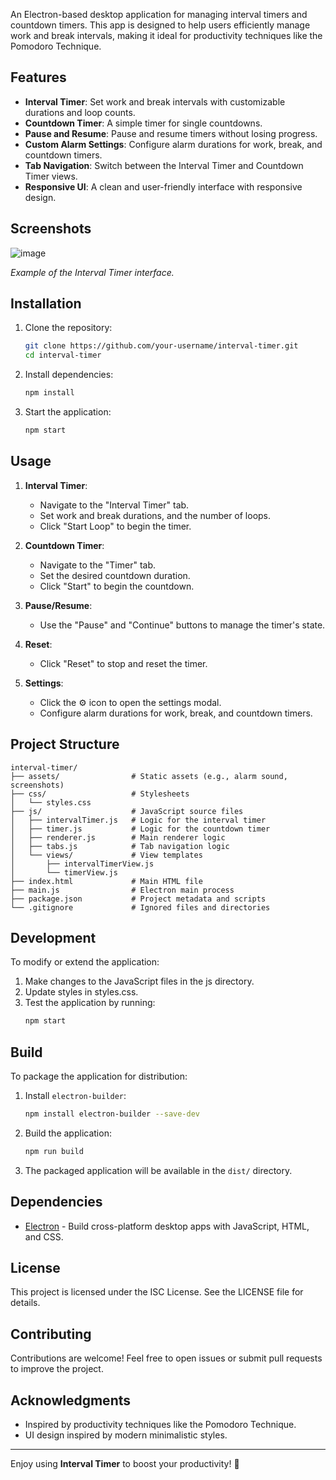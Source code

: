 An Electron-based desktop application for managing interval timers and countdown timers. This app is designed to help users efficiently manage work and break intervals, making it ideal for productivity techniques like the Pomodoro Technique.

## Features

- **Interval Timer**: Set work and break intervals with customizable durations and loop counts.
- **Countdown Timer**: A simple timer for single countdowns.
- **Pause and Resume**: Pause and resume timers without losing progress.
- **Custom Alarm Settings**: Configure alarm durations for work, break, and countdown timers.
- **Tab Navigation**: Switch between the Interval Timer and Countdown Timer views.
- **Responsive UI**: A clean and user-friendly interface with responsive design.

## Screenshots

![image](https://github.com/user-attachments/assets/0557966c-1f66-4777-9895-165fbcbc31ba)

*Example of the Interval Timer interface.*

## Installation

1. Clone the repository:
   ```bash
   git clone https://github.com/your-username/interval-timer.git
   cd interval-timer
   ```

2. Install dependencies:
   ```bash
   npm install
   ```

3. Start the application:
   ```bash
   npm start
   ```

## Usage

1. **Interval Timer**:
   - Navigate to the "Interval Timer" tab.
   - Set work and break durations, and the number of loops.
   - Click "Start Loop" to begin the timer.

2. **Countdown Timer**:
   - Navigate to the "Timer" tab.
   - Set the desired countdown duration.
   - Click "Start" to begin the countdown.

3. **Pause/Resume**:
   - Use the "Pause" and "Continue" buttons to manage the timer's state.

4. **Reset**:
   - Click "Reset" to stop and reset the timer.

5. **Settings**:
   - Click the ⚙️ icon to open the settings modal.
   - Configure alarm durations for work, break, and countdown timers.

## Project Structure

```
interval-timer/
├── assets/                # Static assets (e.g., alarm sound, screenshots)
├── css/                   # Stylesheets
│   └── styles.css
├── js/                    # JavaScript source files
│   ├── intervalTimer.js   # Logic for the interval timer
│   ├── timer.js           # Logic for the countdown timer
│   ├── renderer.js        # Main renderer logic
│   ├── tabs.js            # Tab navigation logic
│   └── views/             # View templates
│       ├── intervalTimerView.js
│       └── timerView.js
├── index.html             # Main HTML file
├── main.js                # Electron main process
├── package.json           # Project metadata and scripts
└── .gitignore             # Ignored files and directories
```

## Development

To modify or extend the application:

1. Make changes to the JavaScript files in the js directory.
2. Update styles in styles.css.
3. Test the application by running:
   ```bash
   npm start
   ```

## Build

To package the application for distribution:

1. Install `electron-builder`:
   ```bash
   npm install electron-builder --save-dev
   ```

2. Build the application:
   ```bash
   npm run build
   ```

3. The packaged application will be available in the `dist/` directory.

## Dependencies

- [Electron](https://www.electronjs.org/) - Build cross-platform desktop apps with JavaScript, HTML, and CSS.

## License

This project is licensed under the ISC License. See the LICENSE file for details.

## Contributing

Contributions are welcome! Feel free to open issues or submit pull requests to improve the project.

## Acknowledgments

- Inspired by productivity techniques like the Pomodoro Technique.
- UI design inspired by modern minimalistic styles.

---

Enjoy using **Interval Timer** to boost your productivity! 🚀
